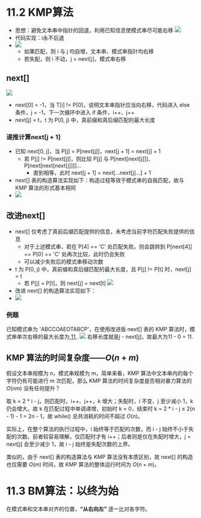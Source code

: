 # 11.2 KMP算法
- 思想：避免文本串中指针的回退，利用已知信息使模式串尽可能右移
![](Picture/Pasted%20image%2020241203164708.png)
- 代码实现：i永不后退
- ![](Picture/Pasted%20image%2020241203164619.png)
	- 如果匹配，则 i 与 j 均自增，文本串、模式串指针均右移
	- 若失配，则 i 不动，j = next\[j\]，模式串右移
## next\[\]
![](Picture/Pasted%20image%2020241203164402.png)
- next\[0\] = -1，当 T\[i\] != P\[0\]，说明文本串指针应当向右移，代码进入 else 条件，j = -1，下一次循环中进入 if 条件，i++、j++
- next\[j\] = t，t 为 P\[0, j) 中，真前缀和真后缀匹配的最大长度
### 递推计算next\[j + 1\]
- 已知 next\[0, j\]，当 P\[j\] = P\[next\[j\]\]，next\[j + 1\] = next\[j\] + 1
	- 若 P\[j\] != P\[next\[j\]\]，则比较 P\[j\] 与 P\[next\[next\[j\]\]\]、P\[next\[next\[next\[j\]\]\]\]...
		- 直到相等，此时 next\[j + 1\] = next\[...next\[j\]...\] + 1
- next\[\] 表的构造算法实现如下：构造过程等效于模式串的自我匹配，故与 KMP 算法的形式基本相同
- ![](Picture/Pasted%20image%2020241205143552.png)
## 改进next\[\]
- next\[\] 仅考虑了真前后缀匹配提供的信息，未考虑当前字符匹配失败提供的信息
	- 对于上述模式串，若在 P\[4\] \== 'C' 处匹配失败，则会跳转到 P\[next\[4\]\] \== P\[0\] \== 'C' 处再次比较，此时仍会失败
	- 可以减少失败后的模式串移动次数
- t 为 P\[0, j) 中，真前缀和真后缀匹配的最大长度，且 P\[j\] != P\[t\] 时，next\[j\] = t
	- 若 P\[j\] = P\[t\]，则 next\[j\] = next\[t\]
![](Picture/Pasted%20image%2020241204132421.png)
- 改进 next\[\] 的构造算法实现如下：
- ![](Picture/Pasted%20image%2020241205143859.png)
### 例题
已知模式串为 'ABCCOAEOTABCP'，在使用改进版 next\[\] 表的 KMP 算法时，模式串单次右移的最大长度为<u>   11   </u>.
![](Picture/Pasted%20image%2020241204135124.png)
右移长度就是j - next\[j\]，故最大为11 - 0 = 11.
## KMP 算法的时间复杂度——$O(n + m)$
假设文本串规模为 n，模式串规模为 m，简单来看，KMP 算法中文本串内的每个字符仍有可能进行 m 次匹配，那么 KMP 算法的时间复杂度是否相对暴力算法的 $O(nm)$ 没有任何提升？

取 k = 2 * i - j，则匹配时，i++、j++，k 增大；失配时，i 不变、j 至少减小 1，k 仍会增大。故 k 在匹配过程中单调递增，初始时 k = 0，结束时 k = 2 * i - j ≤ 2(n - 1) - 1 = 2n - 1，故 while() 总共消耗的时间不超过 $O(n)$。

实际上，在整个算法的执行过程中，i 始终等于匹配的次数，而 i - j 始终不小于失配的次数。前者较容易理解，仅匹配时才有 i++；后者则是仅在失配时增大，j = next\[j\] 会至少减少 1，故 i - j 始终是失配次数的上界。

类似的，由于 next\[\] 表的构造算法与 KMP 算法没有本质区别，故 next\[\] 的构造也仅需要 $O(m)$ 时间，故 KMP 算法的整体运行时间为 $O(n + m)$。
# 11.3 BM算法：以终为始
在模式串和文本串对齐的位置，**“从右向左”** 逐一比对各字符。